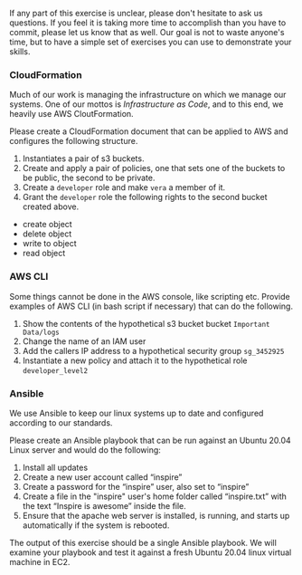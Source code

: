 
If any part of this exercise is unclear, please don't hesitate to ask us questions. If you feel it is taking more time to accomplish than you have to commit, please let us know that as well. Our goal is not to waste anyone's time, but to have a simple set of exercises you can use to demonstrate your skills.

### CloudFormation ###

Much of our work is managing the infrastructure on which we manage our systems.  One of our mottos is *Infrastructure as Code*, and to this end, we heavily use AWS CloutFormation.

Please create a CloudFormation document that can be applied to AWS and configures the following structure.
1) Instantiates a pair of s3 buckets.
2) Create and apply a pair of policies, one that sets one of the buckets to be public, the second to be private.
3) Create a `developer` role and make `vera` a member of it.
4) Grant the `developer` role the following rights to the second bucket created above.
  - create object
  - delete object
  - write to object
  - read object

### AWS CLI ### 

Some things cannot be done in the AWS console, like scripting etc.  Provide examples of AWS CLI (in bash script if necessary) that can do the following.

1) Show the contents of the hypothetical s3 bucket bucket `Important Data/logs`
2) Change the name of an IAM user
3) Add the callers IP address to a hypothetical security group `sg_3452925`
4) Instantiate a new policy and attach it to the hypothetical role `developer_level2`

### Ansible ###

We use Ansible to keep our linux systems up to date and configured according to our standards.

Please create an Ansible playbook that can be run against an Ubuntu 20.04 Linux server and would do the following:
1) Install all updates
2) Create a new user account called “inspire”
3) Create a password for the “inspire” user, also set to “inspire”
4) Create a file in the "inspire" user's home folder called “inspire.txt” with the text “Inspire is awesome” inside the file.
5) Ensure that the apache web server is installed, is running, and starts up automatically if the system is rebooted.

The output of this exercise should be a single Ansible playbook. We will examine your playbook and test it against a fresh Ubuntu 20.04 linux virtual machine in EC2.
